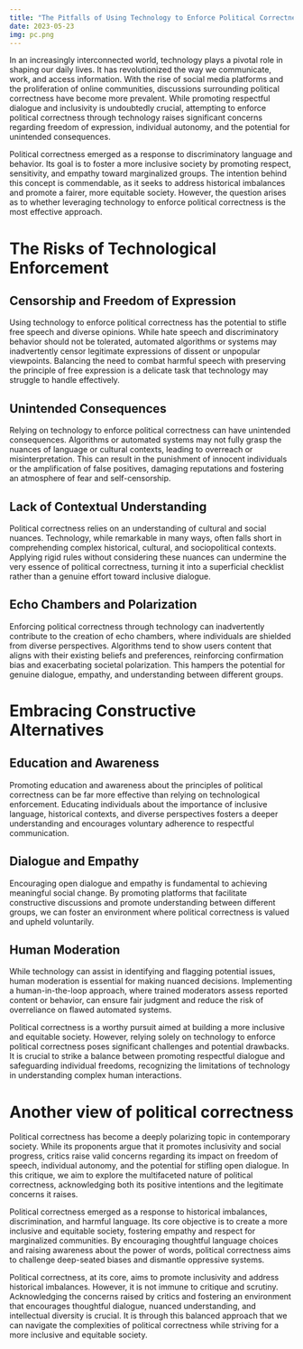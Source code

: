 ```yaml
---
title: "The Pitfalls of Using Technology to Enforce Political Correctness"
date: 2023-05-23
img: pc.png
---
```


In an increasingly interconnected world, technology plays a pivotal role in shaping our daily lives. It has revolutionized the way we communicate, work, and access information. With the rise of social media platforms and the proliferation of online communities, discussions surrounding political correctness have become more prevalent. While promoting respectful dialogue and inclusivity is undoubtedly crucial, attempting to enforce political correctness through technology raises significant concerns regarding freedom of expression, individual autonomy, and the potential for unintended consequences.

Political correctness emerged as a response to discriminatory language and behavior. Its goal is to foster a more inclusive society by promoting respect, sensitivity, and empathy toward marginalized groups. The intention behind this concept is commendable, as it seeks to address historical imbalances and promote a fairer, more equitable society. However, the question arises as to whether leveraging technology to enforce political correctness is the most effective approach.

# The Risks of Technological Enforcement

## Censorship and Freedom of Expression

Using technology to enforce political correctness has the potential to stifle free speech and diverse opinions. While hate speech and discriminatory behavior should not be tolerated, automated algorithms or systems may inadvertently censor legitimate expressions of dissent or unpopular viewpoints. Balancing the need to combat harmful speech with preserving the principle of free expression is a delicate task that technology may struggle to handle effectively.

## Unintended Consequences
Relying on technology to enforce political correctness can have unintended consequences. Algorithms or automated systems may not fully grasp the nuances of language or cultural contexts, leading to overreach or misinterpretation. This can result in the punishment of innocent individuals or the amplification of false positives, damaging reputations and fostering an atmosphere of fear and self-censorship.

## Lack of Contextual Understanding 
Political correctness relies on an understanding of cultural and social nuances. Technology, while remarkable in many ways, often falls short in comprehending complex historical, cultural, and sociopolitical contexts. Applying rigid rules without considering these nuances can undermine the very essence of political correctness, turning it into a superficial checklist rather than a genuine effort toward inclusive dialogue.

## Echo Chambers and Polarization
Enforcing political correctness through technology can inadvertently contribute to the creation of echo chambers, where individuals are shielded from diverse perspectives. Algorithms tend to show users content that aligns with their existing beliefs and preferences, reinforcing confirmation bias and exacerbating societal polarization. This hampers the potential for genuine dialogue, empathy, and understanding between different groups.

# Embracing Constructive Alternatives

## Education and Awareness
Promoting education and awareness about the principles of political correctness can be far more effective than relying on technological enforcement. Educating individuals about the importance of inclusive language, historical contexts, and diverse perspectives fosters a deeper understanding and encourages voluntary adherence to respectful communication.

## Dialogue and Empathy
Encouraging open dialogue and empathy is fundamental to achieving meaningful social change. By promoting platforms that facilitate constructive discussions and promote understanding between different groups, we can foster an environment where political correctness is valued and upheld voluntarily.

## Human Moderation
While technology can assist in identifying and flagging potential issues, human moderation is essential for making nuanced decisions. Implementing a human-in-the-loop approach, where trained moderators assess reported content or behavior, can ensure fair judgment and reduce the risk of overreliance on flawed automated systems.

Political correctness is a worthy pursuit aimed at building a more inclusive and equitable society. However, relying solely on technology to enforce political correctness poses significant challenges and potential drawbacks. It is crucial to strike a balance between promoting respectful dialogue and safeguarding individual freedoms, recognizing the limitations of technology in understanding complex human interactions.

# Another view of political correctness
Political correctness has become a deeply polarizing topic in contemporary society. While its proponents argue that it promotes inclusivity and social progress, critics raise valid concerns regarding its impact on freedom of speech, individual autonomy, and the potential for stifling open dialogue. In this critique, we aim to explore the multifaceted nature of political correctness, acknowledging both its positive intentions and the legitimate concerns it raises.

Political correctness emerged as a response to historical imbalances, discrimination, and harmful language. Its core objective is to create a more inclusive and equitable society, fostering empathy and respect for marginalized communities. By encouraging thoughtful language choices and raising awareness about the power of words, political correctness aims to challenge deep-seated biases and dismantle oppressive systems.

Political correctness, at its core, aims to promote inclusivity and address historical imbalances. However, it is not immune to critique and scrutiny. Acknowledging the concerns raised by critics and fostering an environment that encourages thoughtful dialogue, nuanced understanding, and intellectual diversity is crucial. It is through this balanced approach that we can navigate the complexities of political correctness while striving for a more inclusive and equitable society.